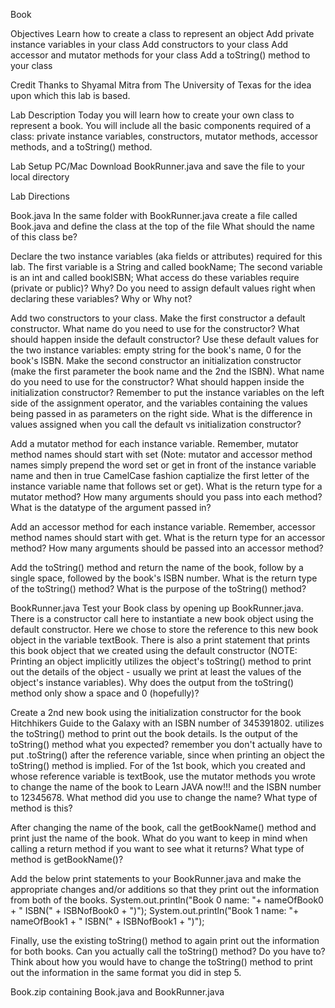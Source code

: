 Book

Objectives
Learn how to create a class to represent an object
Add private instance variables in your class
Add constructors to your class
Add accessor and mutator methods for your class
Add a toString() method to your class

Credit  Thanks to Shyamal Mitra from The University of Texas for the idea upon which this lab is based.

Lab Description
Today you will learn how to create your own class to represent a book. You will include all the basic components required of a class:  private instance variables, constructors, mutator methods, accessor methods, and a toString() method.

Lab Setup
PC/Mac	Download BookRunner.java and save the file to your local directory

Lab Directions

Book.java
In the same folder with BookRunner.java create a file called Book.java and define the class at the top of the file
What should the name of this class be?

Declare the two instance variables (aka fields or attributes) required for this lab. 
The first variable is a String and called bookName;
The second variable is an int and called bookISBN;
What access do these variables require (private or public)? Why?
Do you need to assign default values right when declaring these variables? Why or Why not?

Add two constructors to your class.
Make the first constructor a default constructor.
What name do you need to use for the constructor?
What should happen inside the default constructor?
Use these default values for the two instance variables: empty string for the book's name, 0 for the book's ISBN.
Make the second constructor an initialization constructor (make the first parameter the book name and the 2nd the ISBN).
What name do you need to use for the constructor?
What should happen inside the initialization constructor?
Remember to put the instance variables on the left side of the assignment operator, and the variables containing the values being passed in as parameters on the right side.
What is the difference in values assigned when you call the default vs initialization constructor?

Add a mutator method for each instance variable. Remember, mutator method names should start with set (Note: mutator and accessor method names simply prepend the word set or get in front of the instance variable name and then in true CamelCase fashion captialize the first letter of the instance variable name that follows set or get).
What is the return type for a mutator method?
How many arguments should you pass into each method?
What is the datatype of the argument passed in?

Add an accessor method for each instance variable. Remember, accessor method names should start with get.
What is the return type for an accessor method?
How many arguments should be passed into an accessor method?

Add the toString() method and return the name of the book, follow by a single space, followed by the book's ISBN number.
What is the return type of the  toString() method?
What is the purpose of the  toString() method?

BookRunner.java
Test your Book class by opening up BookRunner.java. There is a constructor call here to instantiate a new book object using the default constructor. Here we chose to store the reference to this new book object in the variable textBook. There is also a print statement that prints this book object that we created using the default constructor (NOTE: Printing an object implicitly utilizes the object's toString() method to print out the details of the object - usually we print at least the values of the object's instance variables).
Why does the output from the toString() method only show a space and 0 (hopefully)?

Create a 2nd new book using the initialization constructor for the book Hitchhikers Guide to the Galaxy with an ISBN number of 345391802.
utilizes the toString() method to print out the book details.
Is the output of the toString() method what you expected?
remember you don't actually have to put .toString() after the reference variable, since when printing an object the toString() method is implied.
For of the 1st book, which you created and whose reference variable is textBook, use the mutator methods you wrote to change the name of the book to Learn JAVA now!!! and the ISBN number to 12345678.
What method did you use to change the name? What type of method is this?

After changing the name of the book, call the getBookName() method and print just the name of the book.
What do you want to keep in mind when calling a return method if you want to see what it returns?
What type of method is getBookName()?

Add the below print statements to your BookRunner.java and make the appropriate changes and/or additions so that they print out the information from both of the books. 
System.out.println("Book 0 name: "+ nameOfBook0 + " ISBN(" + ISBNofBook0 + ")");
System.out.println("Book 1 name: "+ nameOfBook1 + " ISBN(" + ISBNofBook1 + ")");

Finally, use the existing toString() method to again print out the information for both books.
Can you actually call the  toString() method? Do you have to?
Think about how you would have to change the toString() method to print out the information in the same format you did in step 5.



Book.zip containing Book.java and BookRunner.java


